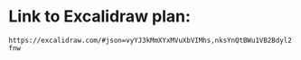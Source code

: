 # Link to Excalidraw plan:

`https://excalidraw.com/#json=vyYJ3kMmXYxMVuXbVIMhs,nksYnQtBWu1VB2Bdyl2fnw`
